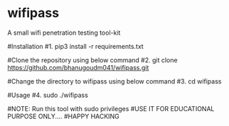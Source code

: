 # wifipass

A small wifi penetration testing tool-kit

#Installation
#1. pip3 install -r requirements.txt

#Clone the repository using below command
#2. git clone https://github.com/bhanugoudm041/wifipass.git

#Change the directory to wifipass using below command
#3.  cd wifipass

#Usage
#4. sudo ./wifipass 

#NOTE: Run this tool with sudo privileges
#USE IT FOR EDUCATIONAL PURPOSE ONLY....
#HAPPY HACKING
